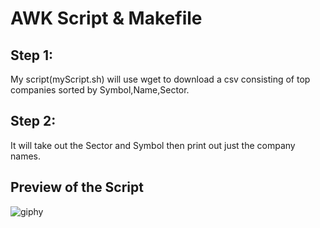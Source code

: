 # AWK Script & Makefile


## Step 1: 

My script(myScript.sh) will use wget to download a csv consisting of top companies sorted by Symbol,Name,Sector. 

## Step 2: 
It will take out the Sector and Symbol then print out just the company names.


## Preview of the Script

![giphy](https://user-images.githubusercontent.com/77127829/127403374-c1490061-d7db-41db-9df6-f41fe99402b9.gif)

